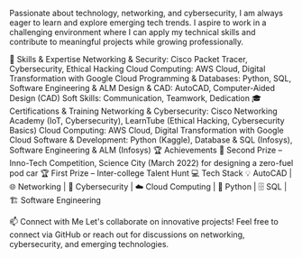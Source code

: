 Passionate about technology, networking, and cybersecurity, I am always eager to learn and explore emerging tech trends. I aspire to work in a challenging environment where I can apply my technical skills and contribute to meaningful projects while growing professionally.

🔧 Skills & Expertise
Networking & Security: Cisco Packet Tracer, Cybersecurity, Ethical Hacking
Cloud Computing: AWS Cloud, Digital Transformation with Google Cloud
Programming & Databases: Python, SQL, Software Engineering & ALM
Design & CAD: AutoCAD, Computer-Aided Design (CAD)
Soft Skills: Communication, Teamwork, Dedication
🎓 Certifications & Training
Networking & Cybersecurity: Cisco Networking Academy (IoT, Cybersecurity), LearnTube (Ethical Hacking, Cybersecurity Basics)
Cloud Computing: AWS Cloud, Digital Transformation with Google Cloud
Software & Development: Python (Kaggle), Database & SQL (Infosys), Software Engineering & ALM (Infosys)
🏆 Achievements
🥈 Second Prize – Inno-Tech Competition, Science City (March 2022) for designing a zero-fuel pod car
🏆 First Prize – Inter-college Talent Hunt
💻 Tech Stack
💡 AutoCAD | 🌐 Networking | 🔐 Cybersecurity | ☁️ Cloud Computing | 🐍 Python | 🗄 SQL | 🏗 Software Engineering

📫 Connect with Me
Let's collaborate on innovative projects! Feel free to connect via GitHub or reach out for discussions on networking, cybersecurity, and emerging technologies.
